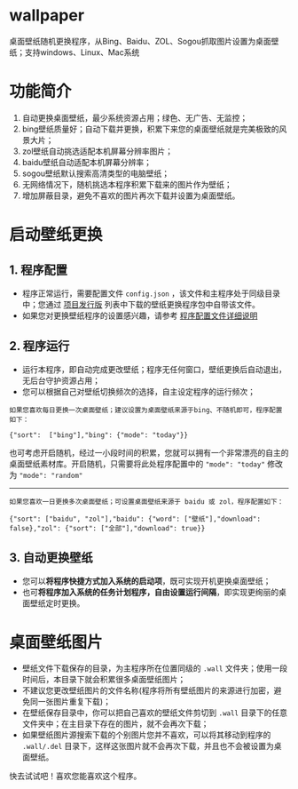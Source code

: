 # wallpaper
桌面壁纸随机更换程序，从Bing、Baidu、ZOL、Sogou抓取图片设置为桌面壁纸；支持windows、Linux、Mac系统

# 功能简介
1. 自动更换桌面壁纸，最少系统资源占用；绿色、无广告、无监控；
2. bing壁纸质量好；自动下载并更换，积累下来您的桌面壁纸就是完美极致的风景大片；
3. zol壁纸自动挑选适配本机屏幕分辨率图片；
4. baidu壁纸自动适配本机屏幕分辨率；
5. sogou壁纸默认搜索高清类型的电脑壁纸；
6. 无网络情况下，随机挑选本程序积累下载来的图片作为壁纸；
7. 增加屏蔽目录，避免不喜欢的图片再次下载并设置为桌面壁纸。

# 启动壁纸更换


## 1. 程序配置
- 程序正常运行，需要配置文件 `config.json` ，该文件和主程序处于同级目录中；您通过 [项目发行版](https://gitee.com/um-why/wallpaper/releases) 列表中下载的壁纸更换程序包中自带该文件。
- 如果您对更换壁纸程序的设置感兴趣，请参考  [程序配置文件详细说明](doc/setting.md "程序配置文件详细说明")

## 2. 程序运行
- 运行本程序，即自动完成更改壁纸；程序无任何窗口，壁纸更换后自动退出，无后台守护资源占用；
- 您可以根据自己对壁纸切换频次的选择，自主设定程序的运行频次；
```
如果您喜欢每日更换一次桌面壁纸；建议设置为桌面壁纸来源于bing、不随机即可，程序配置如下：

{"sort":  ["bing"],"bing": {"mode": "today"}}
```
也可考虑开启随机，经过一小段时间的积累，您就可以拥有一个非常漂亮的自主的桌面壁纸素材库。开启随机，只需要将此处程序配置中的 `"mode": "today"` 修改为 `"mode": "random"`

------

```
如果您喜欢一日更换多次桌面壁纸；可设置桌面壁纸来源于 baidu 或 zol，程序配置如下：

{"sort": ["baidu", "zol"],"baidu": {"word": ["壁纸"],"download": false},"zol": {"sort": ["全部"],"download": true}}
```
## 3. 自动更换壁纸
- 您可以**将程序快捷方式加入系统的启动项**，既可实现开机更换桌面壁纸；
- 也可**将程序加入系统的任务计划程序，自由设置运行间隔**，即实现更绚丽的桌面壁纸定时更换。

# 桌面壁纸图片

- 壁纸文件下载保存的目录，为主程序所在位置同级的 `.wall` 文件夹；使用一段时间后，本目录下就会积累很多桌面壁纸图片；
- 不建议您更改壁纸图片的文件名称(程序将所有壁纸图片的来源进行加密，避免同一张图片重复下载)；
- 在壁纸保存目录中，你可以把自己喜欢的壁纸文件剪切到 `.wall` 目录下的任意文件夹中；在主目录下存在的图片，就不会再次下载；
- 如果壁纸图片源搜索下载的个别图片您并不喜欢，可以将其移动到程序的 `.wall/.del` 目录下，这样这张图片就不会再次下载，并且也不会被设置为桌面壁纸。


快去试试吧！喜欢您能喜欢这个程序。

